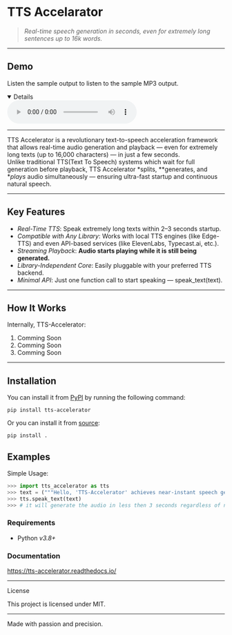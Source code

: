 # TTS Accelarator

> *Real-time speech generation in seconds, even for extremely long sentences up to 16k words.*

---
## Demo

Listen the sample output to listen to the sample MP3 output.

<details open>

<audio controls>
  <source src="wav_audio/Laugh1.wav" type=mp3>
Your browser does not support the audio element.
</audio>

</details>

---

TTS Accelerator is a revolutionary text-to-speech acceleration framework that allows real-time audio generation and playback — even for extremely long texts (up to 16,000 characters) — in just a few seconds.  
Unlike traditional TTS(Text To Speech) systems which wait for full generation before playback, TTS Accelerator *splits, **generates, and **plays* audio simultaneously — ensuring ultra-fast startup and continuous natural speech.

---

## Key Features

- *Real-Time TTS*: Speak extremely long texts within 2–3 seconds startup.
- *Compatible with Any Library*: Works with local TTS engines (like Edge-TTS) and even API-based services (like ElevenLabs, Typecast.ai, etc.).
- *Streaming Playback*: **Audio starts playing while it is still being generated.**
- *Library-Independent Core*: Easily pluggable with your preferred TTS backend.
- *Minimal API*: Just one function call to start speaking — speak_text(text).

---

## How It Works

Internally, TTS-Accelerator:

1. Comming Soon
2. Comming Soon
3. Comming Soon

---
## Installation

You can install it from [PyPI](https://pypi.org/project/pyprobs/) by running the following command:

```
pip install tts-accelerator
```

Or you can install it from [source](https://github.com/RanjitDas-IN/tts-accelerator):

```
pip install .
```

## Examples

Simple Usage:

```py
>>> import tts_accelerator as tts
>>> text = ("""Hello, 'TTS-Accelerator' achieves near-instant speech generation. Converting extremely long texts (up to 16 thousand + characters) into natural voices, high-quality audio within just 2–3 seconds, delivering breakthrough real-time performance without sacrificing voice clarity. Thank you!!""")
>>> tts.speak_text(text)
>>> # it will generate the audio in less then 3 seconds regardless of number of lines in the 'text'
```

### Requirements

- Python _v3.8+_

### Documentation

https://tts-accelerator.readthedocs.io/

---

License

This project is licensed under MIT.

---

Made with passion and precision.